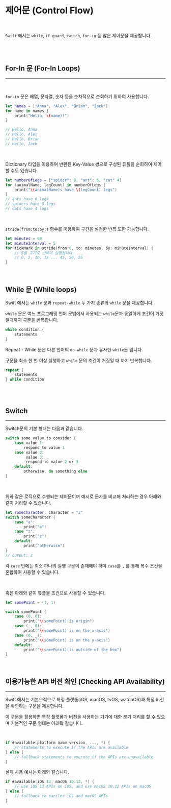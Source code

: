 # 제어문 (Control Flow)

<br>

`Swift` 에서는 `while`, `if guard`, `switch`, `for-in` 등 많은 제어문을 제공합니다.

<br>
<br>

## For-In 문 (For-In Loops)
---

<br>

`for-in` 문은 배열, 문자열, 숫자 등을 순차적으로 순회하기 위하여 사용합니다.

```swift
let names = ["Anna", "Alex", "Brian", "Jack"]
for name in names {
    print("Hello, \(name)!")
}

// Hello, Anna
// Hello, Alex
// Hello, Brian
// Hello, Jack

```

<br>

Dictionary 타입을 이용하여 반환된 Key-Value 쌍으로 구성된 튜플을 순회하여 제어할 수도 있습니다.

```swift
let numberOfLegs = ["spider": 8, "ant": 6, "cat" 4]
for (animalName, legCount) in numberOfLegs {
    print("\(animalName)s have \(legCount) legs")
}
// ants have 6 legs
// spiders have 8 legs
// cats have 4 legs
```

<br>

`stride(from:to:by:)` 함수를 이용하여 구간을 설정한 반복 또한 가능합니다.

```swift
let minutes = 60
let minuteInterval = 5
for tickMark in stride(from:0, to: minutes, by: minuteInterval) {
    // 5를 주기로 반복이 실행됩니다.
    // 0, 5, 10, 15 ... 45, 50, 55
}
```

<br>

## While 문 (While loops)

Swift 에서는 `while` 문과 `repeat-while` 두 가지 종류의 `while` 문을 제공합니다.

`while` 문은 여느 프로그래밍 언어 문법에서 사용되는 `while`문과 동일하게 조건이 거짓일때까지 구문을 반복합니다.

```swift
while condition {
    statements
}
```

Repeat - While 문은 다른 언어의 `do-while` 문과 유사한 `while`문 입니다.

구문을 최소 한 번 이상 실행하고 `while` 문의 조건이 거짓일 때 까지 반복합니다.

```swift
repeat {
    statements
} while condition
```

<br>
<br>

## Switch
---

Switch문의 기본 형태는 다음과 같습니다.

```swift
switch some value to consider {
    case value 1:
        respond to value 1
    case value 2:
         value 3:
         respond to value 2 or 3
    default:
        otherwise, do something else
}
```

<br>

위와 같은 로직으로 수행되는 제어문이며 예시로 문자를 비교해 처리하는 경우 아래와 같이 처리할 수 있습니다.

```swift
let someCharacter: Character = "z"
switch someCharacter {
    case "a":
        print("a")
    case "z":
        print("z")
    default:
        print("otherwise")
}
// output: z
```

각 `case` 안에는 최소 하나의 실행 구문이 존재해야 하며 `case`를 `,` 를 통해 복수 조건을 혼합하여 사용할 수 있습니다.

<br>

혹은 아래와 같이 튜플을 조건으로 사용할 수 있습니다.

```swift
let somePoint = (1, 1)

switch somePoint {
    case (0, 0):
        print("\(somePoint) is origin")
    case (_, 0):
        print("\(somePoint) is on the x-axis")
    case (0, _):
        print("\(somePoint) is on the y-axis")
    default:
        print("\(somePoint) is outside of the box")
}
```

<br>

## 이용가능한 API 버전 확인 (Checking API Availability)
---

Swift 에서는 기본으적으로 특정 플랫폼(iOS, macOS, tvOS, watchOS)과 특정 버전을 확인하는 구문을 제공합니다.

이 구문을 활용하면 특정 플랫폼과 버전을 사용하는 기기에 대한 분기 처리를 할 수 있으며 기본적인 구문 형태는 아래왁 같습니다.

<br>

```swift
if #available(platform name version, ..., *) {
    // statements to execute if the APIs are available
} else {
    // fallback statements to execute if the APIs are unavailable
}
```

실제 사용 예시는 아래와 같습니다.

```swift
if #available(iOS 13, macOS 10.12, *) {
    // use iOS 13 APIs on iOS, and use macOS 10.12 APIs on macOS
} else {
    // fallback to eariler iOS and macOS APIs
}
```

